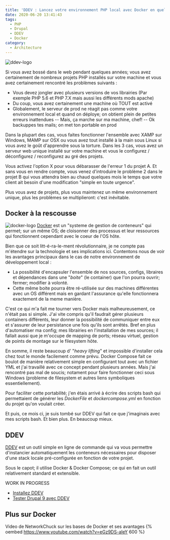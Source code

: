 ```yaml
---
title: 'DDEV : Lancez votre environnement PHP local avec Docker en quelques minutes'
date: 2020-06-20 13:41:43
tags: 
  - PHP
  - Drupal
  - DDEV 
  - Docker
category:
  - Architecture
---
```

![ddev-logo]

Si vous avez bossé dans le web pendant quelques années; vous avez certainement de nombreux projets PHP installés sur votre machine et vous avez certainement rencontré les problèmes suivants : 

* Vous devez jongler avec plusieurs versions de vos librairies (Par exemple PHP 5.6 et PHP 7.X mais aussi les différents mods apache)
* Du coup, vous avez certainement une machine où TOUT est activé 
* Globalement, le serveur de prod ne réagit pas comme votre environnement local et quand on déploye; on obtient plein de petites erreurs inattendues
  -- Mais, ça marche sur ma machine, chef!
  -- Ok backuppes tes mails; on met ton portable en prod  

<!-- more -->

Dans la plupart des cas, vous faites fonctionner l'ensemble avec XAMP sur Windows, MAMP sur OSX ou vous avez tout installé à la main sous Linux si vous avez le goût d'apprendre sous la torture. 
Dans les 3 cas, vous avez un serveur web unique installé sur votre machine et vous le configurez / déconfigurez / reconfigurez au gré des projets. 

Vous activez l'option X pour vous débarasser de l'erreur 1 du projet A. Et sans vous en rendre compte, vous venez d'introduire le problème 2 dans le projet B qui vous attendra bien au chaud quelques mois le temps que votre client ait besoin d'une modification "simple en toute urgence". 

Plus vous avez de projets, plus vous maintenez un même environnement unique, plus les problèmes se multiplieront: c'est inévitable. 



## Docker à la rescousse 

![docker-logo]
[Docker][docker-site] est un "systeme de gestion de conteneurs" qui permet; sur un même OS; de cloisonner des processus et leur ressources qui fonctionnent cependant avec le coeur de l'OS hôte. 

Bien que ce soit litt-é-ra-le-ment révolutionnaire, je ne compte pas m'étendre sur la technologie et ses implications ici. Contentons nous de voir les avantages principaux dans le cas de notre environnement de développement local : 
* La possibilité d'encapsuler l'ensemble de nos sources, configs, libraires et dépendances dans une "*boite*" (le container) que l'on pourra ouvrir; fermer; modifier à volonté. 
* Cette même boite pourra être ré-utilisée sur des machines différentes avec un OS différent mais en gardant l'assurance qu'elle fonctionnera exactement de la meme manière. 

C'est ce qui m'a fait me tourner vers Docker mais malheureusement, ce n'était pas si simple. J'ai vite compris qu'il faudrait gérer plusieurs containers différents, leur donner la possibilité de communiquer entre eux et s'assurer de leur persistance une fois qu'ils sont arrêtés. Bref en plus d'automatiser ma config; mes librairies en l'installation de mes sources; il fallait aussi que je m'occupe de mapping de ports; réseau virtuel, gestion de points de montage sur le filesystem hôte. 

En somme, il reste beaucoup d' "*heavy lifting*" et impossible d'installer cela chez tout le monde facilement comme prévu. 
Docker Compose fait ce boulot de manière relativement simple en configurant tout avec un fichier YML et j'ai travaillé avec ce concept pendant plusieurs années. Mais j'ai rencontré pas mal de soucis; notament pour faire fonctionner ceci sous Windows (probleme de filesystem et autres liens symboliques essentiellement). 

Pour faciliter cette portabilité; j'en étais arrivé à écrire des scripts bash qui permettaient de générer les *DockerFile* et *dockercompose.yml* en fonction du projet qu'on voulait créer. 

Et puis, ce mois ci, je suis tombé sur DDEV qui fait ce que j'imaginais avec mes scripts bash. Et bien plus. En beaucoup mieux.  

## DDEV 

[DDEV][ddev-site] est un outil simple en ligne de commande qui va vous permettre d'instancier automatiquement les conteneurs nécessaires pour disposer d'une stack locale pré-configurée en fonction de votre projet. 

Sous le capot; il utilise Docker & Docker Compose; ce qui en fait un outil relativement standard et extensible. 

WORK IN PROGRESS

* [Installez DDEV][install-ddev]
* [Tester Drupal 9 avec DDEV][d9-ddev]


## Plus sur Docker 
Video de NetworkChuck sur les bases de Docker et ses avantages 
{% oembed https://www.youtube.com/watch?v=eGz9DS-aIeY 600 %}

[docker-site]: http://docker.com
[ddev-site]: http://ddev.com
[ddev-logo]: https://i.imgur.com/kxbImam.png
[install-ddev]: https://ddev.readthedocs.io/en/stable/
[d9-ddev]: https://www.drupal.org/docs/official_docs/en/_local_development_guide.html
[docker-logo]: https://w7.pngwing.com/pngs/256/416/png-transparent-docker-github-node-js-mongodb-computer-software-github-blue-marine-mammal-logo.png
